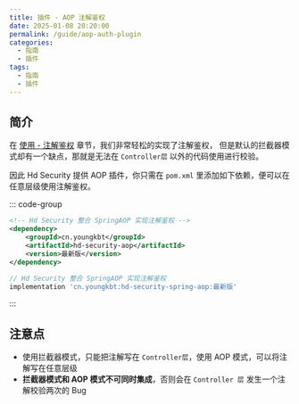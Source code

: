 ```yaml
---
title: 插件 - AOP 注解鉴权
date: 2025-01-08 20:20:00
permalink: /guide/aop-auth-plugin
categories:
  - 指南
  - 插件
tags:
  - 指南
  - 插件
---
```


## 简介

在 [使用 - 注解鉴权](/guide/auth-annotation) 章节，我们非常轻松的实现了注解鉴权， 但是默认的拦截器模式却有一个缺点，那就是无法在 `Controller层` 以外的代码使用进行校验。

因此 Hd Security 提供 AOP 插件，你只需在 `pom.xml` 里添加如下依赖，便可以在任意层级使用注解鉴权。

::: code-group

```xml [Maven 方式]
<!-- Hd Security 整合 SpringAOP 实现注解鉴权 -->
<dependency>
    <groupId>cn.youngkbt</groupId>
    <artifactId>hd-security-aop</artifactId>
    <version>最新版</version>
</dependency>
```

```groovy [Gradle 方式]
// Hd Security 整合 SpringAOP 实现注解鉴权
implementation 'cn.youngkbt:hd-security-spring-aop:最新版'
```

:::

## 注意点

- 使用拦截器模式，只能把注解写在 `Controller层`，使用 AOP 模式，可以将注解写在任意层级
- **拦截器模式和 AOP 模式不可同时集成**，否则会在 `Controller 层` 发生一个注解校验两次的 Bug
